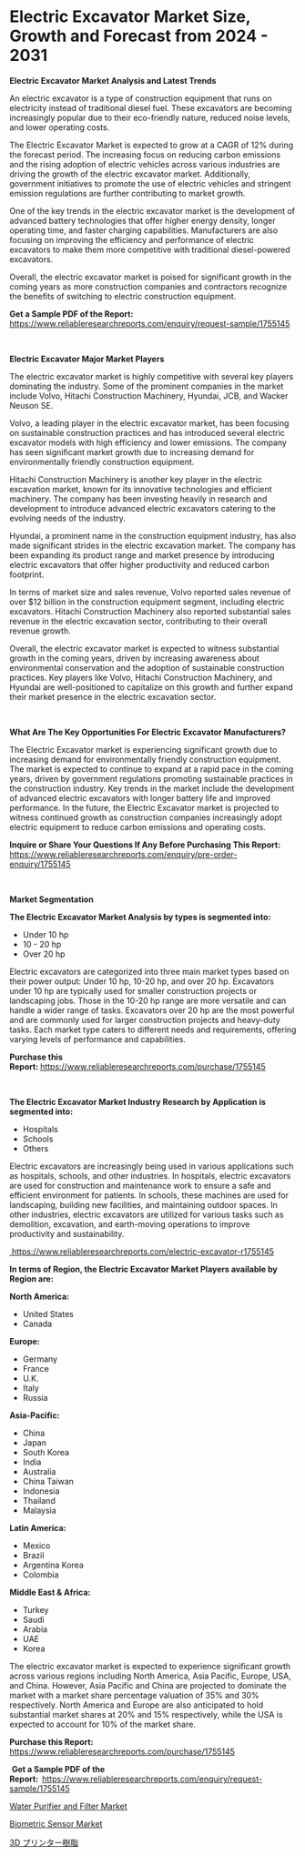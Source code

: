 <p><h1>Electric Excavator Market Size, Growth and Forecast from 2024 - 2031</h1></p><p><strong>Electric Excavator Market Analysis and Latest Trends</strong></p>
<p><p>An electric excavator is a type of construction equipment that runs on electricity instead of traditional diesel fuel. These excavators are becoming increasingly popular due to their eco-friendly nature, reduced noise levels, and lower operating costs.</p><p>The Electric Excavator Market is expected to grow at a CAGR of 12% during the forecast period. The increasing focus on reducing carbon emissions and the rising adoption of electric vehicles across various industries are driving the growth of the electric excavator market. Additionally, government initiatives to promote the use of electric vehicles and stringent emission regulations are further contributing to market growth.</p><p>One of the key trends in the electric excavator market is the development of advanced battery technologies that offer higher energy density, longer operating time, and faster charging capabilities. Manufacturers are also focusing on improving the efficiency and performance of electric excavators to make them more competitive with traditional diesel-powered excavators.</p><p>Overall, the electric excavator market is poised for significant growth in the coming years as more construction companies and contractors recognize the benefits of switching to electric construction equipment.</p></p>
<p><strong>Get a Sample PDF of the Report:&nbsp;</strong> <a href="https://www.reliableresearchreports.com/enquiry/request-sample/1755145">https://www.reliableresearchreports.com/enquiry/request-sample/1755145</a></p>
<p>&nbsp;</p>
<p><strong>Electric Excavator Major Market Players</strong></p>
<p><p>The electric excavator market is highly competitive with several key players dominating the industry. Some of the prominent companies in the market include Volvo, Hitachi Construction Machinery, Hyundai, JCB, and Wacker Neuson SE.</p><p>Volvo, a leading player in the electric excavator market, has been focusing on sustainable construction practices and has introduced several electric excavator models with high efficiency and lower emissions. The company has seen significant market growth due to increasing demand for environmentally friendly construction equipment.</p><p>Hitachi Construction Machinery is another key player in the electric excavation market, known for its innovative technologies and efficient machinery. The company has been investing heavily in research and development to introduce advanced electric excavators catering to the evolving needs of the industry.</p><p>Hyundai, a prominent name in the construction equipment industry, has also made significant strides in the electric excavation market. The company has been expanding its product range and market presence by introducing electric excavators that offer higher productivity and reduced carbon footprint.</p><p>In terms of market size and sales revenue, Volvo reported sales revenue of over $12 billion in the construction equipment segment, including electric excavators. Hitachi Construction Machinery also reported substantial sales revenue in the electric excavation sector, contributing to their overall revenue growth.</p><p>Overall, the electric excavator market is expected to witness substantial growth in the coming years, driven by increasing awareness about environmental conservation and the adoption of sustainable construction practices. Key players like Volvo, Hitachi Construction Machinery, and Hyundai are well-positioned to capitalize on this growth and further expand their market presence in the electric excavation sector.</p></p>
<p>&nbsp;</p>
<p><strong>What Are The Key Opportunities For Electric Excavator Manufacturers?</strong></p>
<p><p>The Electric Excavator market is experiencing significant growth due to increasing demand for environmentally friendly construction equipment. The market is expected to continue to expand at a rapid pace in the coming years, driven by government regulations promoting sustainable practices in the construction industry. Key trends in the market include the development of advanced electric excavators with longer battery life and improved performance. In the future, the Electric Excavator market is projected to witness continued growth as construction companies increasingly adopt electric equipment to reduce carbon emissions and operating costs.</p></p>
<p><strong>Inquire or Share Your Questions If Any Before Purchasing This Report:</strong> <a href="https://www.reliableresearchreports.com/enquiry/pre-order-enquiry/1755145">https://www.reliableresearchreports.com/enquiry/pre-order-enquiry/1755145</a></p>
<p>&nbsp;</p>
<p><strong>Market Segmentation</strong></p>
<p><strong>The Electric Excavator Market Analysis by types is segmented into:</strong></p>
<p><ul><li>Under 10 hp</li><li>10 - 20 hp</li><li>Over 20 hp</li></ul></p>
<p><p>Electric excavators are categorized into three main market types based on their power output: Under 10 hp, 10-20 hp, and over 20 hp. Excavators under 10 hp are typically used for smaller construction projects or landscaping jobs. Those in the 10-20 hp range are more versatile and can handle a wider range of tasks. Excavators over 20 hp are the most powerful and are commonly used for larger construction projects and heavy-duty tasks. Each market type caters to different needs and requirements, offering varying levels of performance and capabilities.</p></p>
<p><strong>Purchase this Report:&nbsp;</strong><a href="https://www.reliableresearchreports.com/purchase/1755145">https://www.reliableresearchreports.com/purchase/1755145</a></p>
<p>&nbsp;</p>
<p><strong>The Electric Excavator Market Industry Research by Application is segmented into:</strong></p>
<p><ul><li>Hospitals</li><li>Schools</li><li>Others</li></ul></p>
<p><p>Electric excavators are increasingly being used in various applications such as hospitals, schools, and other industries. In hospitals, electric excavators are used for construction and maintenance work to ensure a safe and efficient environment for patients. In schools, these machines are used for landscaping, building new facilities, and maintaining outdoor spaces. In other industries, electric excavators are utilized for various tasks such as demolition, excavation, and earth-moving operations to improve productivity and sustainability.</p></p>
<p><a href="https://www.reliableresearchreports.com/electric-excavator-r1755145">&nbsp;https://www.reliableresearchreports.com/electric-excavator-r1755145</a></p>
<p><strong>In terms of Region, the Electric Excavator Market Players available by Region are:</strong></p>
<p>
    <p> <strong> North America: </strong>
        <ul>
            <li>United States</li>
            <li>Canada</li>
        </ul>
        </p> 
    <p> <strong> Europe: </strong>
        <ul>
            <li>Germany</li>
            <li>France</li>
            <li>U.K.</li>
            <li>Italy</li>
            <li>Russia</li>
        </ul>
        </p> 
    <p> <strong> Asia-Pacific: </strong>
        <ul>
            <li>China</li>
            <li>Japan</li>
            <li>South Korea</li>
            <li>India</li>
            <li>Australia</li>
            <li>China Taiwan</li>
            <li>Indonesia</li>
            <li>Thailand</li>
            <li>Malaysia</li>
        </ul>
        </p> 
    <p> <strong> Latin America: </strong>
        <ul>
            <li>Mexico</li>
            <li>Brazil</li>
            <li>Argentina Korea</li>
            <li>Colombia</li>
        </ul>
        </p> 
    <p> <strong> Middle East & Africa: </strong>
        <ul>
            <li>Turkey</li>
            <li>Saudi</li>
            <li>Arabia</li>
            <li>UAE</li>
            <li>Korea</li>
        </ul>
    </p>
    </p>
<p><p>The electric excavator market is expected to experience significant growth across various regions including North America, Asia Pacific, Europe, USA, and China. However, Asia Pacific and China are projected to dominate the market with a market share percentage valuation of 35% and 30% respectively. North America and Europe are also anticipated to hold substantial market shares at 20% and 15% respectively, while the USA is expected to account for 10% of the market share.</p></p>
<p><strong>Purchase this Report: </strong><a href="https://www.reliableresearchreports.com/purchase/1755145">https://www.reliableresearchreports.com/purchase/1755145</a></p>
<p>&nbsp;<strong>Get a Sample PDF of the Report:&nbsp;&nbsp;</strong><a href="https://www.reliableresearchreports.com/enquiry/request-sample/1755145">https://www.reliableresearchreports.com/enquiry/request-sample/1755145</a></p>
<p><strong></strong></p>
<p><p><a href="https://github.com/changoleonlaverguenzanoexiste/Market-Research-Report-List-3/blob/main/water-purifier-and-filter-market.md">Water Purifier and Filter Market</a></p><p><a href="https://github.com/dimitrishawkinswaynenp91rgz/Market-Research-Report-List-2/blob/main/biometric-sensor-market.md">Biometric Sensor Market</a></p><p><a href="https://github.com/one-cool-chick/Market-Research-Report-List-1/blob/main/728319232349.md">3D プリンター樹脂</a></p></p>